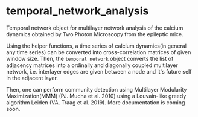 # temporal_network_analysis
Temporal network object for multilayer network analysis of the calcium dynamics obtained by Two Photon Microscopy from the epileptic mice. 

Using the helper functions, a time series of calcium dynamics(in general any time series) can be converted into cross-correlation matrices of given window size. Then, the `temporal network` object converts the list of adjacency matrices into a ordinally and diagonally coupled multilayer network, i.e. interlayer edges are given between a node and it's future self in the adjacent layer. 

Then, one can perform community detection using Multilayer Modularity Maximization(MMM) (PJ. Mucha et al. 2010) using a Louvain-like greedy algorithm Leiden (VA. Traag et al. 2019). More documentation is coming soon.
